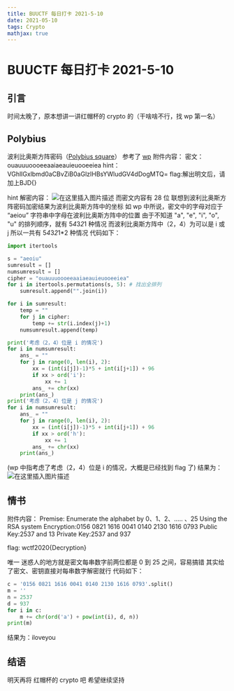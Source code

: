```yaml
---
title: BUUCTF 每日打卡 2021-5-10
date: 2021-05-10
tags: Crypto
mathjax: true
---
```


# BUUCTF 每日打卡 2021-5-10

## 引言

时间太晚了，原本想讲一讲红帽杯的 crypto 的（干啥啥不行，找 wp 第一名）



## Polybius

波利比奥斯方阵密码（[Polybius square](https://en.wikipedia.org/wiki/Polybius_square)）
参考了 [wp](https://blog.csdn.net/weixin_44110537/article/details/107302665)
附件内容：
密文：ouauuuoooeeaaiaeauieuooeeiea
hint：VGhlIGxlbmd0aCBvZiB0aGlzIHBsYWludGV4dDogMTQ=
flag:解出明文后，请加上BJD{}

hint 解密内容：
![在这里插入图片描述](https://img-blog.csdnimg.cn/20210511000159954.png)
而密文内容有 28 位
联想到波利比奥斯方阵密码加密结果为波利比奥斯方阵中的坐标
如 wp 中所说，密文中的字母对应于 “aeiou” 字符串中字母在波利比奥斯方阵中的位置
由于不知道 "a", "e", "i", "o", "u" 的排列顺序，就有 5*4*3*2*1 种情况
而波利比奥斯方阵中（2，4）为可以是 i 或 j
所以一共有 5*4*3*2*1*2 种情况
代码如下：

```python
import itertools

s = "aeoiu"
sumresult = []
numsumresult = []
cipher = "ouauuuoooeeaaiaeauieuooeeiea"
for i in itertools.permutations(s, 5): # 找出全排列
    sumresult.append("".join(i))

for i in sumresult:
    temp = ""
    for j in cipher:
        temp += str(i.index(j)+1)
    numsumresult.append(temp)

print('考虑（2，4）位是 i 的情况')
for i in numsumresult:
    ans_ = ""
    for j in range(0, len(i), 2):
        xx = (int(i[j])-1)*5 + int(i[j+1]) + 96
        if xx > ord('i'):
            xx += 1
        ans_ += chr(xx)
    print(ans_)
print('考虑（2，4）位是 j 的情况')
for i in numsumresult:
    ans_ = ""
    for j in range(0, len(i), 2):
        xx = (int(i[j])-1)*5 + int(i[j+1]) + 96
        if xx > ord('h'):
            xx += 1
        ans_ += chr(xx)
    print(ans_)
```
(wp 中指考虑了考虑（2，4）位是 i 的情况，大概是已经找到 flag 了)
结果为：
![在这里插入图片描述](https://img-blog.csdnimg.cn/20210511000910208.png)



## 情书

附件内容：
Premise: Enumerate the alphabet by 0、1、2、.....  、25
Using the RSA system 
Encryption:0156 0821 1616 0041 0140 2130 1616 0793
Public Key:2537 and 13
Private Key:2537 and 937

flag: wctf2020{Decryption}

唯一 迷惑人的地方就是密文每串数字前两位都是 0 到 25 之间，容易搞错
其实给了密文、密钥直接对每串数字解密就行
代码如下：

```python
c = '0156 0821 1616 0041 0140 2130 1616 0793'.split()
m = ''
n = 2537
d = 937
for i in c:
    m += chr(ord('a') + pow(int(i), d, n))
print(m)
```
结果为：iloveyou



## 结语

明天再将 红帽杯的 crypto 吧
希望继续坚持